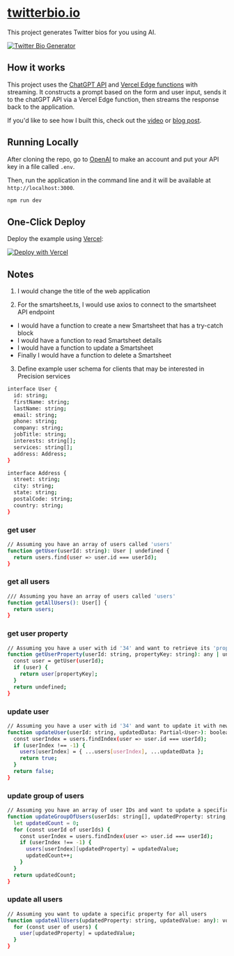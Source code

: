 # [twitterbio.io](https://www.twitterbio.io/)

This project generates Twitter bios for you using AI.

[![Twitter Bio Generator](./public/screenshot.png)](https://www.twitterbio.io)

## How it works

This project uses the [ChatGPT API](https://openai.com/api/) and [Vercel Edge functions](https://vercel.com/features/edge-functions) with streaming. It constructs a prompt based on the form and user input, sends it to the chatGPT API via a Vercel Edge function, then streams the response back to the application.

If you'd like to see how I built this, check out the [video](https://youtu.be/JcE-1xzQTE0) or [blog post](https://vercel.com/blog/gpt-3-app-next-js-vercel-edge-functions).

## Running Locally

After cloning the repo, go to [OpenAI](https://beta.openai.com/account/api-keys) to make an account and put your API key in a file called `.env`.

Then, run the application in the command line and it will be available at `http://localhost:3000`.

```bash
npm run dev
```

## One-Click Deploy

Deploy the example using [Vercel](https://vercel.com?utm_source=github&utm_medium=readme&utm_campaign=vercel-examples):

[![Deploy with Vercel](https://vercel.com/button)](https://vercel.com/new/clone?repository-url=https://github.com/Nutlope/twitterbio&env=OPENAI_API_KEY&project-name=twitter-bio-generator&repo-name=twitterbio)

## Notes
1. I would change the title of the web application

2. For the smartsheet.ts, I would use axios to connect to the smartsheet API endpoint
- I would have a function to create a new Smartsheet that has a try-catch block
- I would have a function to read Smartsheet details
- I would have a function to update a Smartsheet
- Finally I would have a function to delete a Smartsheet

3. Define example user schema for clients that may be interested in Precision services
```bash
interface User {
  id: string;
  firstName: string;
  lastName: string;
  email: string;
  phone: string;
  company: string;
  jobTitle: string;
  interests: string[];
  services: string[];
  address: Address;
}

interface Address {
  street: string;
  city: string;
  state: string;
  postalCode: string;
  country: string;
}
```

### get user ###
```bash
// Assuming you have an array of users called 'users'
function getUser(userId: string): User | undefined {
  return users.find(user => user.id === userId);
}
```
### get all users ###
```bash
/// Assuming you have an array of users called 'users'
function getAllUsers(): User[] {
  return users;
}
```
### get user property ###
```bash
// Assuming you have a user with id '34' and want to retrieve its 'property3'
function getUserProperty(userId: string, propertyKey: string): any | undefined {
  const user = getUser(userId);
  if (user) {
    return user[propertyKey];
  }
  return undefined;
}
```
### update user ###
```bash
// Assuming you have a user with id '34' and want to update it with new data
function updateUser(userId: string, updatedData: Partial<User>): boolean {
  const userIndex = users.findIndex(user => user.id === userId);
  if (userIndex !== -1) {
    users[userIndex] = { ...users[userIndex], ...updatedData };
    return true;
  }
  return false;
}
```

### update group of users ###
```bash
// Assuming you have an array of user IDs and want to update a specific property for each user
function updateGroupOfUsers(userIds: string[], updatedProperty: string, updatedValue: any): number {
  let updatedCount = 0;
  for (const userId of userIds) {
    const userIndex = users.findIndex(user => user.id === userId);
    if (userIndex !== -1) {
      users[userIndex][updatedProperty] = updatedValue;
      updatedCount++;
    }
  }
  return updatedCount;
}
```

### update all users ###
```bash
// Assuming you want to update a specific property for all users
function updateAllUsers(updatedProperty: string, updatedValue: any): void {
  for (const user of users) {
    user[updatedProperty] = updatedValue;
  }
}
```